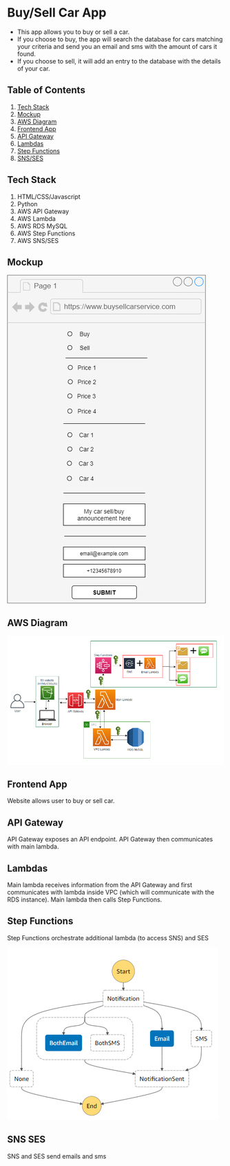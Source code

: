 # Buy/Sell Car App

* This app allows you to buy or sell a car.
* If you choose to buy, the app will search the database for cars matching your criteria and send you an email and sms with the amount of cars it found.
* If you choose to sell, it will add an entry to the database with the details of your car.

## Table of Contents

1. [Tech Stack](#tech-stack)
1. [Mockup](#mockup)
1. [AWS Diagram](#aws-diagram)
1. [Frontend App](#frontend-app)
1. [API Gateway](#api-gateway)
1. [Lambdas](#lambdas)
1. [Step Functions](#step-functions)
1. [SNS/SES](#sns-ses)

## Tech Stack

1. HTML/CSS/Javascript
1. Python
1. AWS API Gateway
1. AWS Lambda
1. AWS RDS MySQL
1. AWS Step Functions
1. AWS SNS/SES

## Mockup

![alt text](https://github.com/mviisan/buysellcarservice/blob/master/app_mockup.png?raw=true)

## AWS Diagram

![alt text](https://github.com/mviisan/buysellcarservice/blob/master/diagram.png?raw=true) 

## Frontend App
Website allows user to buy or sell car.

## API Gateway
API Gateway exposes an API endpoint. API Gateway then communicates with main lambda. 

## Lambdas
Main lambda receives information from the API Gateway and first communicates with lambda inside VPC (which will communicate with the RDS instance). Main lambda then calls Step Functions.

## Step Functions
Step Functions orchestrate additional lambda (to access SNS) and SES

![alt text](https://github.com/mviisan/buysellcarservice/blob/master/state_machine.png?raw=true) 

## SNS SES
SNS and SES send emails and sms